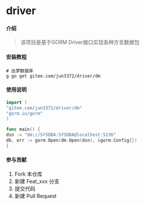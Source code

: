 # driver

#### 介绍
> 该项目是基于GORM Driver接口实现各种方言数据包


#### 安装教程

```shell
# 达梦数据库
g go get gitee.com/jun3372/driver/dm
```

#### 使用说明

```go
import (
"gitee.com/jun3372/driver/dm"
"gorm.io/gorm"
)

func main() {
dsn := "dm://SYSDBA:SYSDBA@localhost:5236"
db, err := gorm.Open(dm.Open(dsn), &gorm.Config{})
}
```

#### 参与贡献

1.  Fork 本仓库
2.  新建 Feat_xxx 分支
3.  提交代码
4.  新建 Pull Request
